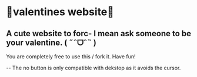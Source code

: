 # 🧸valentines website🎀
## A cute website to forc- I mean ask someone to be your valentine. ( ˶ˆᗜˆ˵ )

You are completely free to use this / fork it. Have fun!

-- The no button is only compatible with dekstop as it avoids the cursor.
